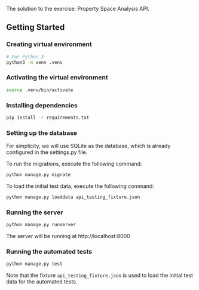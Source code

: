 The solution to the exercise: Property Space Analysis API. 

## Getting Started

### Creating virtual environment

```bash
# For Python 3
python3 -m venv .venv
```

### Activating the virtual environment

```bash
source .venv/bin/activate
```

### Installing dependencies

```bash
pip install -r requirements.txt
```

### Setting up the database

For simplicity, we will use SQLite as the database, which is already configured in the settings.py file.

To run the migrations, execute the following command:

```bash
python manage.py migrate
```

To load the initial test data, execute the following command:

```bash
python manage.py loaddata api_testing_fixture.json
```

### Running the server

```bash
python manage.py runserver
```

The server will be running at http://localhost:8000

### Running the automated tests

```bash
python manage.py test
```

Note that the fixture `api_testing_fixture.json` is used to load the initial test data for the automated tests.

